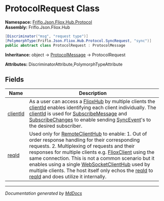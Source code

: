 ﻿<!--  
  <auto-generated>   
    The contents of this file were generated by a tool.  
    Changes to this file may be list if the file is regenerated  
  </auto-generated>   
-->

# ProtocolRequest Class

**Namespace:** [Friflo.Json.Fliox.Hub.Protocol](../index.md)  
**Assembly:** Friflo.Json.Fliox.Hub

```csharp
[Discriminator("msg", "request type")]
[PolymorphType(Friflo.Json.Fliox.Hub.Protocol.SyncRequest, "sync")]
public abstract class ProtocolRequest : ProtocolMessage
```

**Inheritance:** object → [ProtocolMessage](../ProtocolMessage/index.md) → ProtocolRequest

**Attributes:** DiscriminatorAttribute,PolymorphTypeAttribute

## Fields

| Name                           | Description                                                                                                                                                                                                                                                                                                                                                                                                                                                                                                                                                                                                                             |
| ------------------------------ | --------------------------------------------------------------------------------------------------------------------------------------------------------------------------------------------------------------------------------------------------------------------------------------------------------------------------------------------------------------------------------------------------------------------------------------------------------------------------------------------------------------------------------------------------------------------------------------------------------------------------------------- |
| [clientId](fields/clientId.md) | As a user can access a [FlioxHub](../../Host/FlioxHub/index.md) by multiple clients the [clientId](fields/clientId.md)            enables identifying each client individually.             The [clientId](fields/clientId.md) is used for [SubscribeMessage](../Tasks/SubscribeMessage/index.md) and [SubscribeChanges](../Tasks/SubscribeChanges/index.md)            to enable sending [SyncEvent](../SyncEvent/index.md)'s to the desired subscriber.                                                                                                                                                                               |
| [reqId](fields/reqId.md)       | Used only for [RemoteClientHub](../../Remote/RemoteClientHub/index.md) to enable: 1. Out of order response handling for their corresponding requests. 2. Multiplexing of requests and their responses for multiple clients e.g. [FlioxClient](../../Client/FlioxClient/index.md)   using the same connection.    This is not a common scenario but it enables using a single [WebSocketClientHub](../../Remote/WebSocketClientHub/index.md)   used by multiple clients.            The host itself only echos the [reqId](fields/reqId.md) to [reqId](../ProtocolResponse/fields/reqId.md) and             does  utilize it internally. |

___

*Documentation generated by [MdDocs](https://github.com/ap0llo/mddocs)*
